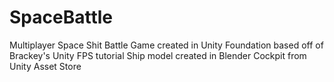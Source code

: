 # SpaceBattle

Multiplayer Space Shit Battle Game created in Unity
Foundation based off of Brackey's Unity FPS tutorial
Ship model created in Blender
Cockpit from Unity Asset Store


